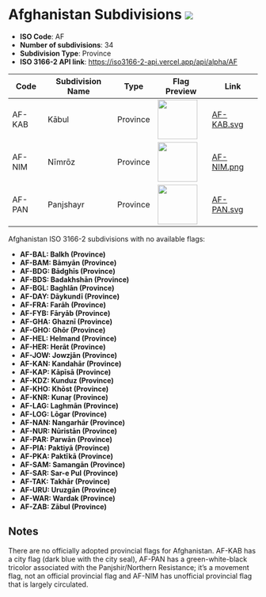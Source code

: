 # Afghanistan Subdivisions ![](https://flagcdn.com/h40/af.png)

- **ISO Code**: AF
- **Number of subdivisions**: 34
- **Subdivision Type**: Province
- **ISO 3166-2 API link**: https://iso3166-2-api.vercel.app/api/alpha/AF

| Code  | Subdivision Name         | Type | Flag Preview | Link |
|-------|--------------------------|--------------| -------------- |----------|
| AF-KAB | Kābul | Province | <img src='None' height='80'> | [AF-KAB.svg](https://github.com/amckenna41/iso3166-flags/blob/main/iso3166-2-flags/AF/AF-KAB.svg) |
| AF-NIM | Nīmrōz | Province | <img src='None' height='80'> | [AF-NIM.png](https://github.com/amckenna41/iso3166-flags/blob/main/iso3166-2-flags/AF/AF-NIM.png) |
| AF-PAN | Panjshayr | Province | <img src='None' height='80'> | [AF-PAN.svg](https://github.com/amckenna41/iso3166-flags/blob/main/iso3166-2-flags/AF/AF-PAN.svg) |

Afghanistan ISO 3166-2 subdivisions with no available flags:

* **AF-BAL: Balkh (Province)**
* **AF-BAM: Bāmyān (Province)**
* **AF-BDG: Bādghīs (Province)**
* **AF-BDS: Badakhshān (Province)**
* **AF-BGL: Baghlān (Province)**
* **AF-DAY: Dāykundī (Province)**
* **AF-FRA: Farāh (Province)**
* **AF-FYB: Fāryāb (Province)**
* **AF-GHA: Ghaznī (Province)**
* **AF-GHO: Ghōr (Province)**
* **AF-HEL: Helmand (Province)**
* **AF-HER: Herāt (Province)**
* **AF-JOW: Jowzjān (Province)**
* **AF-KAN: Kandahār (Province)**
* **AF-KAP: Kāpīsā (Province)**
* **AF-KDZ: Kunduz (Province)**
* **AF-KHO: Khōst (Province)**
* **AF-KNR: Kunaṟ (Province)**
* **AF-LAG: Laghmān (Province)**
* **AF-LOG: Lōgar (Province)**
* **AF-NAN: Nangarhār (Province)**
* **AF-NUR: Nūristān (Province)**
* **AF-PAR: Parwān (Province)**
* **AF-PIA: Paktiyā (Province)**
* **AF-PKA: Paktīkā (Province)**
* **AF-SAM: Samangān (Province)**
* **AF-SAR: Sar-e Pul (Province)**
* **AF-TAK: Takhār (Province)**
* **AF-URU: Uruzgān (Province)**
* **AF-WAR: Wardak (Province)**
* **AF-ZAB: Zābul (Province)**

## Notes
There are no officially adopted provincial flags for Afghanistan. AF-KAB has a city flag (dark blue with the city seal), AF-PAN has a green-white-black tricolor associated with the Panjshir/Northern Resistance; it’s a movement flag, not an official provincial flag and AF-NIM has unofficial provincial flag that is largely circulated.